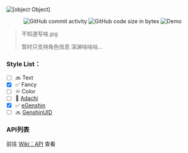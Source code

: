![[object Object]](https://socialify.git.ci/Genshin-bots/ImageGenerateServer/image?description=1&font=KoHo&logo=https%3A%2F%2Fyuanshen.minigg.cn%2Fstatic%2Flogo.png&owner=1&pattern=Circuit%20Board&theme=Light)

<div align="center"><img alt="GitHub commit activity" src="https://img.shields.io/github/commit-activity/w/Genshin-bots/ImageGenerateServer?style=for-the-badge"> <img alt="GitHub code size in bytes" src="https://img.shields.io/github/languages/code-size/Genshin-bots/ImageGenerateServer?color=orange&style=for-the-badge"> <img alt="Demo" src="https://img.shields.io/static/v1?label=Demo&message=MiniGG&color=critical&link=https://yuanshen.minigg.cn/&style=for-the-badge"></div>

> 不知道写啥.jpg
>
> 暂时只支持角色信息 深渊咕咕咕...



### **Style List**：

- [ ] 🔜 Text
- [x] ✅ Fancy
- [ ] ♾️ Color
- [ ] 💠 [Adachi](https://github.com/Arondight/Adachi-BOT)
- [x] ✅ [eGenshin](https://github.com/pcrbot/erinilis-modules/tree/master/egenshin)
- [ ] 🔜 [GenshinUID](https://github.com/KimigaiiWuyi/GenshinUID)

### API列表
前往 [Wiki：API](/wiki/API) 查看
